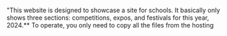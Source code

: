 "This website is designed to showcase a site for schools. It basically only shows three sections: competitions, expos, and festivals for this year, 2024.**
To operate, you only need to copy all the files from the hosting
